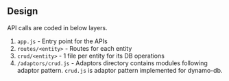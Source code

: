 ## Design
API calls are coded in below layers.
1. `app.js` -  Entry point for the APIs
1. `routes/<entity>` - Routes for each entity
2. `crud/<entity>` -  1 file per entity for its DB operations
3. `/adaptors/crud.js` - Adaptors directory contains modules following adaptor pattern. `crud.js` is adaptor pattern implemented for dynamo-db.